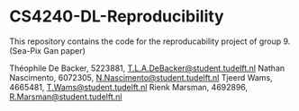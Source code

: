 # CS4240-DL-Reproducibility
This repository contains the code for the reproducability project of group 9. (Sea-Pix Gan paper)

Théophile De Backer, 5223881, T.L.A.DeBacker@student.tudelft.nl
Nathan Nascimento, 6072305, N.Nascimento@student.tudelft.nl
Tjeerd Wams, 4665481, T.Wams@student.tudelft.nl
Rienk Marsman, 4692896, R.Marsman@student.tudelft.nl
